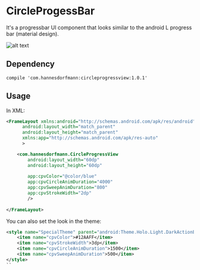 # CircleProgessBar

It's a progressbar UI component that looks similar to the android L progress bar (material design).

![alt text](https://raw.githubusercontent.com/sockeqwe/CircleProgressBar/master/gif/demo.gif "Sample")


## Dependency

```
compile 'com.hannesdorfmann:circleprogressview:1.0.1'
```

## Usage

In XML:
```xml
<FrameLayout xmlns:android="http://schemas.android.com/apk/res/android"
      android:layout_width="match_parent"
      android:layout_height="match_parent"
      xmlns:app="http://schemas.android.com/apk/res-auto"
      >

    <com.hannesdorfmann.CircleProgressView
        android:layout_width="60dp"
        android:layout_height="60dp"
        
        app:cpvColor="@color/blue"
        app:cpvCircleAnimDuration="4000"
        app:cpvSweepAnimDuration="800"
        app:cpvStrokeWidth="2dp"
        />
 
</FrameLayout>

```


You can also set the look in the theme:

```xml
<style name="SpecialTheme" parent="android:Theme.Holo.Light.DarkActionBar">
    <item name="cpvColor">#12AAFF</item>
    <item name="cpvStrokeWidth">3dp</item>
    <item name="cpvCircleAnimDuration">1500</item>
    <item name="cpvSweepAnimDuration">500</item>
</style>
``